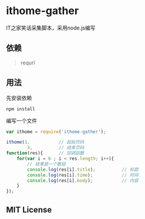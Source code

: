 # ithome-gather

IT之家笑话采集脚本，采用node.js编写

## 依赖

> requrl

## 用法

先安装依赖

```shell
npm install
```

编写一个文件

```javascript
var ithome = require('ithome-gather');

ithome(1,			// 起始页码
		3,			// 结束页码
function(res){		// 回调函数
	for(var i = 0 ; i < res.length; i++){
		// 结果是一个数组
		console.log(res[i].title);			// 标题
		console.log(res[i].time);			// 时间
		console.log(res[i].body);			// 内容
	}
});
```

## MIT License
